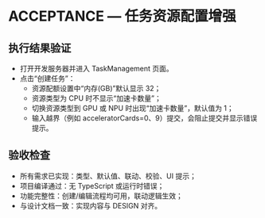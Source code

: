 # ACCEPTANCE — 任务资源配置增强

## 执行结果验证
- 打开开发服务器并进入 TaskManagement 页面。
- 点击“创建任务”：
  - 资源配额设置中“内存(GB)”默认显示 32；
  - 资源类型为 CPU 时不显示“加速卡数量”；
  - 切换资源类型到 GPU 或 NPU 时出现“加速卡数量”，默认值为 1；
  - 输入越界（例如 acceleratorCards=0、9）提交，会阻止提交并显示错误提示。

## 验收检查
- 所有需求已实现：类型、默认值、联动、校验、UI 提示；
- 项目编译通过：无 TypeScript 或运行时错误；
- 功能完整性：创建/编辑流程均可用，联动逻辑生效；
- 与设计文档一致：实现内容与 DESIGN 对齐。